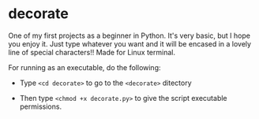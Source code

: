 # decorate
One of my first projects as a beginner in Python. It's very basic, but I hope you enjoy it. Just type whatever you want and it will be encased in a lovely line of special characters!! Made for Linux terminal.

For running as an executable, do the following:
* Type `<cd decorate>` to go to the `<decorate>` ditectory

* Then type `<chmod +x decorate.py>` to give the script executable permissions.
